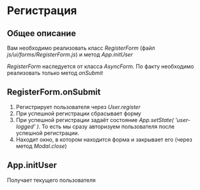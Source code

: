 # Регистрация

## Общее описание

Вам необходимо реализовать класс *RegisterForm*
(файл *js/ui/forms/RegisterForm.js*) и метод *App.initUser*

*RegisterForm* наследуется от класса *AsyncForm*. По факту необходимо 
реализовать только метод *onSubmit*

## RegisterForm.onSubmit

1. Регистрирует пользователя через *User.register*
2. При успешной регистрации сбрасывает форму
3. При успешной регистрации задаёт состояние *App.setState( 'user-logged' )*. 
То есть мы сразу авторизуем пользователя после успешной регистрации.
4. Находит окно, в котором находится форма и закрывает его 
(через метод *Modal.close*)

## App.initUser

Получает текущего пользователя
